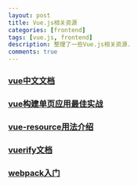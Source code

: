 ```yaml
---
layout: post
title: Vue.js相关资源
categories: [frontend]
tags: [vue.js, frontend]
description: 整理了一些Vue.js相关资源.
comments: true
---
```


### [vue中文文档](https://vuefe.cn/)

### [vue构建单页应用最佳实战](https://segmentfault.com/a/1190000005009052)

### [vue-resource用法介绍](http://www.doc00.com/doc/1001004eg)

### [vuerify文档](https://github.com/QingWei-Li/vuerify/wiki/%E5%B8%AE%E5%8A%A9%E6%96%87%E6%A1%A3)

### [webpack入门](http://www.jianshu.com/p/42e11515c10f#)

